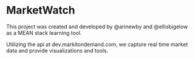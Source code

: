 # MarketWatch

This project was created and developed by @arinewby and @ellisbigelow as a MEAN stack learning tool.

Utilizing the api at dev.markitondemand.com, we capture real time market data and provide visualizations and tools.
